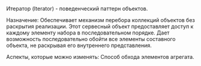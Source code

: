 Итератор (Iterator) - поведенческий паттерн объектов.

Назначение: Обеспечивает механизм перебора коллекций объектов без раскрытия реализации. Этот сервесный объект предоставляет доступ к каждому элементу набора в последовательном порядке. Дает возможность последовательно обойти все элементы составного объекта, не раскрывая его внутреннего представления. 

Аспекты, которые можно изменять: Способ обхода элементов агрегата.
